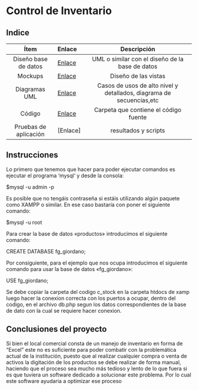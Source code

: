 # Control de Inventario

## Indice

| Ítem | Enlace | Descripción  |
|:----:|:-------|:------------:|
| Diseño base de datos | [Enlace](https://github.com/cesar20340/Repositorio/blob/master/Dise%C3%B1o%20de%20base%20de%20datos.jpg) | UML o similar con el diseño de la base de datos|
| Mockups | [Enlace](https://github.com/cesar20340/Repositorio/tree/master/Mockup) | Diseño de las vistas|
| Diagramas UML| [Enlace](https://github.com/cesar20340/Repositorio/blob/master/Diagrama.png)|Casos de usos de alto nivel y detallados, diagrama de secuencias,etc|
| Código | [Enlace](https://github.com/cesar20340/Repositorio/tree/master/Codigo_Control%20de%20Inventario/c_stock) | Carpeta que contiene el código fuente|
| Pruebas de aplicación| [Enlace]|resultados y scripts|

## Instrucciones
Lo primero que tenemos que hacer para poder ejecutar comandos es ejecutar el programa ‘mysql‘ y desde la consola:

$mysql -u admin -p

Es posible que no tengáis contraseña si estáis utilizando algún paquete como XAMPP o similar. En ese caso bastaría con poner el siguiente comando:

$mysql -u root

Para crear la base de datos «productos» introducimos el siguiente comando:

CREATE DATABASE fg_giordano;

Por consiguiente, para el ejemplo que nos ocupa introducimos el siguiente comando para usar la base de datos «fg_giordano»:

USE fg_giordano;


Se debe copiar la carpeta del codigo c_stock en la carpeta htdocs de xamp
luego hacer la conexion correcta con los puertos a ocupar, dentro del codigo, en el archivo db.php segun los datos correspondientes de la base de dato con la cual se requiere hacer conexion.

## Conclusiones del proyecto

Si bien el local comercial consta de un manejo de inventario en forma de “Excel” este no es suficiente para poder combatir con la problemática actual de la institución, puesto que al realizar cualquier compra o venta de activos la digitación de los productos se debe realizar de forma manual, haciendo que el proceso sea mucho más tedioso y lento de lo que fuera si es que tuviera un software dedicado a solucionar este problema. Por lo cual este software ayudaria a optimizar ese proceso 
